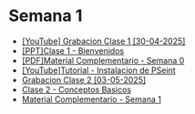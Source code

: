 # Semana 1

- [[YouTube] Grabacion Clase 1 [30-04-2025]](https://campus-informatorio.chaco.gob.ar/mod/bigbluebuttonbn/bbb_view.php?action=play&bn=24&rid=62&rtype=presentation)
- [[PPT]Clase 1 - Bienvenidos](./ppts/Etapa%202-%20Clase%201%20-%20Bienvenidos!.pptx)
- [[PDF]Material Complementario - Semana 0](./pdfs/Material%20Complementario%20-%20Semana%200.pdf)
- [[YouTube]Tutorial - Instalacion de PSeint](https://campus-informatorio.chaco.gob.ar/pluginfile.php/11618/mod_supervideo/content/35066/85/Instalaci%C3%B3n%20PSeint.mp4)
- [Grabacion Clase 2 [03-05-2025]](https://bbbcapacitaciones.chaco.gob.ar/presentation/c505d1de1e3050870f258d153095f64215ec84c3-1746273645786/deskshare/deskshare.webm)
- [Clase 2 - Conceptos Basicos](https://campus-informatorio.chaco.gob.ar/mod/resource/view.php?id=660)
- [Material Complementario - Semana 1](https://campus-informatorio.chaco.gob.ar/mod/resource/view.php?id=661)
